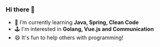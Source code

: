 <!-- <div align=left>
  [![Hits](https://hits.seeyoufarm.com/api/count/incr/badge.svg?url=https%3A%2F%2Fgithub.com%2Fsang5c)](https://hits.seeyoufarm.com) 
</div> -->
  
### Hi there 👋
- 🌱 I’m currently learning **Java, Spring, Clean Code**
- 🕹 I'm interested in **Golang, Vue.js and Communication**
- 😄 It's fun to help others with programming!   
<!-- - 개발이라는 도구를 사용하여 주변 사람들을 돕는 멋진 개발자를 꿈꿔요. -->
<!--


**sang5c/sang5c** is a ✨ _special_ ✨ repository because its `README.md` (this file) appears on your GitHub profile.

Here are some ideas to get you started:

- 🔭 I’m currently working on ...
- 👯 I’m looking to collaborate on ...
- 🤔 I’m looking for help with ...
- 💬 Ask me about ...
- 📫 How to reach me: ...
- 😄 Pronouns: ...
- ⚡ Fun fact: ...
-->
